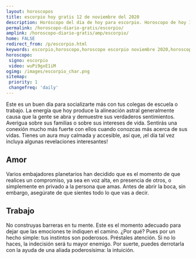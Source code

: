 ```yaml
---
layout: horoscopos
title: escorpio hoy gratis 12 de noviembre del 2020 
description: Horóscopo del dia de hoy para escorpio. Horoscopo de hoy 12 de noviembre del 2020. Las predicciones de amor, trabajo, vida personal gratis.
permalink: /horoscopo-diario-gratis/escorpio/
amplink: /horoscopo-diario-gratis/amp/escorpio/
home: FALSE
redirect_from: /p/escorpio.html
keywords: escorpio,horoscopo,horoscopo escorpio noviembre 2020,horoscopo escorpio hoy,tarot escorpio noviembre 2020,horoscopo escorpio,tarot escorpio hoy,horoscopo de hoy,horoscopo diario,tarot del amor,horoscopo de hoy escorpio,horoscopo diario del tarot, Horoscopo de hoy escorpio 12 de noviembre del 2020,horóscopo del día, el horoscopo de hoy
horoscopo:
 signo: escorpio
 video: wuPi9gxE1iM
ogimg: /images/escorpio_char.png
sitemap:
 priority: 1
 changefreq: 'daily'
---
```



Este es un buen día para socializarte más con tus colegas de escuela o trabajo. La energía que hoy produce la alineación astral generalmente causa que la gente se abra y demuestre sus verdaderos sentimientos. Averigua sobre sus familias o sobre sus intereses de vida. Sentirás una conexión mucho más fuerte con ellos cuando conozcas más acerca de sus vidas. Tienes un aura muy calmada y accesible, así que, ¡el día tal vez incluya algunas revelaciones interesantes!

## Amor

Varios embajadores planetarios han decidido que es el momento de que realices un compromiso, ya sea en voz alta, en presencia de otros, o simplemente en privado a la persona que amas. Antes de abrir la boca, sin embargo, asegúrate de que sientes todo lo que vas a decir.

## Trabajo

No construyas barreras en tu mente. Este es el momento adecuado para dejar que las emociones te indiquen el camino. ¿Por qué? Pues por un hecho simple: tus instintos son poderosos. Préstales atención. Si no lo haces, la indecisión será tu mayor enemigo. Por suerte, puedes derrotarla con la ayuda de una aliada poderosísima: la intuición.